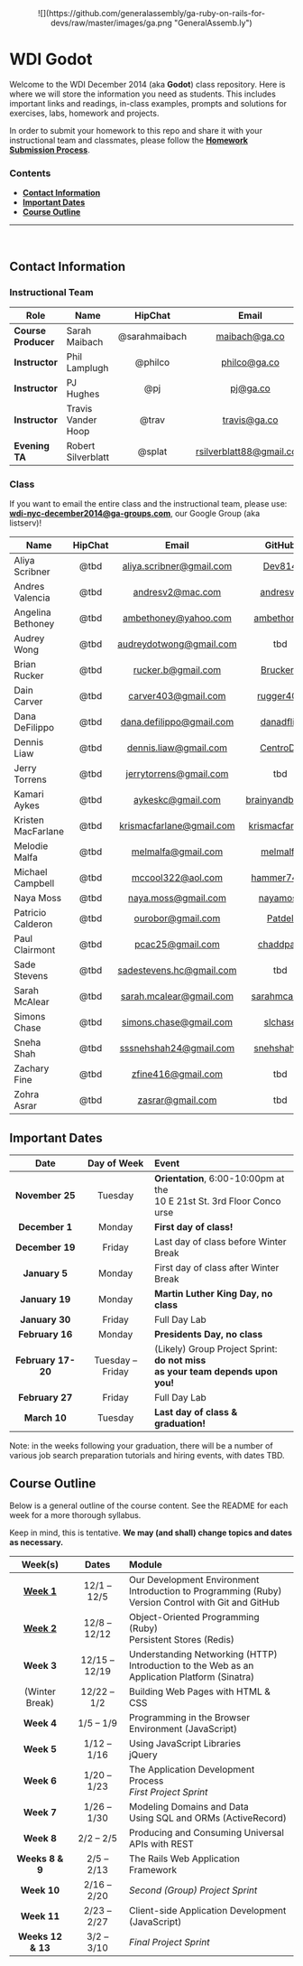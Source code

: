 <center>
![](https://github.com/generalassembly/ga-ruby-on-rails-for-devs/raw/master/images/ga.png "GeneralAssemb.ly")
</center>

# WDI Godot

Welcome to the WDI December 2014 (aka **Godot**) class repository. Here is where we will store the information you need as students. This includes important links and readings, in-class examples, prompts and solutions for exercises, labs, homework and projects.

In order to submit your homework to this repo and share it with your instructional team and classmates, please follow the **[Homework Submission Process](homework_submission_process.md)**.


### Contents

- [**Contact Information**](#contact-information)
- [**Important Dates**](#important-dates)
- [**Course Outline**](#course-outline)
<!-- - [**Classroom Code of Conduct**](#coc) -->

---

<br>

## Contact Information

### Instructional Team

| Role                   | Name               | HipChat       | Email         | GitHub |
|------------------------|--------------------|:-------------:|:-------------:|:------:|
| **Course Producer**    | Sarah Maibach      | @sarahmaibach | maibach@ga.co | [smaib][smaib] |
| **Instructor**         | Phil Lamplugh      | @philco       | philco@ga.co  | [phlco][phlco] (**no 'i'!**) |
| **Instructor**         | PJ Hughes          | @pj           | pj@ga.co      | [h4w5][h4w5] |
| **Instructor**         | Travis Vander Hoop | @trav         | travis@ga.co  | [vanderhoop][van] |
| **Evening TA**         | Robert Silverblatt | @splat   |rsilverblatt88@gmail.com   | [rsilverblatt88][splat] |

[smaib]: https://github.com/smaib      "Sarah's GitHub link"
[phlco]: https://github.com/phlco      "Phil's GitHub link"
[h4w5]:  https://github.com/h4w5       "PJ's GitHub link"
[van]:   https://github.com/vanderhoop "Travis's GitHub link"
[splat]: https://github.com/rsilverblatt88 "Splat's GitHub Link"

### Class

If you want to email the entire class and the instructional team, please use: **wdi-nyc-december2014@ga-groups.com**, our Google Group (aka listserv)!

| Name               | HipChat       | Email           | GitHub |
|--------------------|:-------------:|:---------------:|:------:|
| Aliya Scribner     | @tbd | aliya.scribner@gmail.com | [Dev814](https://github.com/Dev814) |
| Andres Valencia    | @tbd | andresv2@mac.com         | [andresv2](https://github.com/andresv2) |
| Angelina Bethoney  | @tbd | ambethoney@yahoo.com     | [ambethoney](https://github.com/ambethoney) |
| Audrey Wong        | @tbd | audreydotwong@gmail.com  | tbd |
| Brian Rucker       | @tbd | rucker.b@gmail.com       | [Brucker1](https://github.com/Brucker1) |
| Dain Carver        | @tbd | carver403@gmail.com      | [rugger403](https://github.com/rugger403) |
| Dana DeFilippo     | @tbd | dana.defilippo@gmail.com | [danadflip](https://github.com/danadflip) |
| Dennis Liaw        | @tbd | dennis.liaw@gmail.com    | [CentroDL](https://github.com/CentroDL) |
| Jerry Torrens      | @tbd | jerrytorrens@gmail.com   | tbd |
| Kamari Aykes       | @tbd | aykeskc@gmail.com        | [brainyandbrown](https://github.com/brainyandbrown) |
| Kristen MacFarlane | @tbd | krismacfarlane@gmail.com | [krismacfarlane](https://github.com/krismacfarlane) |
| Melodie Malfa      | @tbd | melmalfa@gmail.com       | [melmalfa](https://github.com/melmalfa) |
| Michael Campbell   | @tbd | mccool322@aol.com        | [hammer7402](https://github.com/hammer7402) |
| Naya Moss          | @tbd | naya.moss@gmail.com      | [nayamoss](https://github.com/nayamoss) |
| Patricio Calderon  | @tbd | ourobor@gmail.com        | [Patdel](https://github.com/Patdel)
| Paul Clairmont     | @tbd | pcac25@gmail.com         | [chaddpaul](https://github.com/chaddpaul) |
| Sade Stevens       | @tbd | sadestevens.hc@gmail.com | tbd |
| Sarah McAlear      | @tbd | sarah.mcalear@gmail.com  | [sarahmcalear](https://github.com/sarahmcalear) |
| Simons Chase       | @tbd | simons.chase@gmail.com   | [slchase](https://github.com/slchase) |
| Sneha Shah         | @tbd | sssnehshah24@gmail.com   | [snehshah10](https://github.com/snehshah10) |
| Zachary Fine       | @tbd | zfine416@gmail.com       | tbd |
| Zohra Asrar        | @tbd | zasrar@gmail.com         | tbd |

## Important Dates

| Date | Day of Week | Event |
|:----:|:-----------:|:------|
| **November 25** | Tuesday | **Orientation**, 6:00-10:00pm at the<br>10 E 21st St. 3rd Floor Conco urse |
| **December 1**  | Monday  | **First day of class!** |
| **December 19** | Friday | Last day of class before Winter Break |
| **January 5** | Monday | First day of class after Winter Break |
| **January 19** | Monday | **Martin Luther King Day, no class** |
| **January 30** | Friday | Full Day Lab |
| **February 16** | Monday | **Presidents Day, no class** |
| **February 17-20** | Tuesday &ndash; Friday | (Likely) Group Project Sprint: **do not miss<br>as your team depends upon you!** |
| **February 27** | Friday | Full Day Lab |
| **March 10** | Tuesday | **Last day of class & graduation!** |

Note: in the weeks following your graduation, there will be a number of various job search preparation tutorials and hiring events, with dates TBD.

## Course Outline

Below is a general outline of the course content. See the README for each week for a more thorough syllabus.

Keep in mind, this is tentative. **We may (and shall) change topics and dates as necessary.**

| Week(s) | Dates | Module |
|:-------:|:-----:|:-------|
| **[Week 1](/w01/README.md)** | 12/1 &ndash; 12/5   | Our Development Environment<br>Introduction to Programming (Ruby)<br>Version Control with Git and GitHub |
| **[Week 2](/w02/README.md)** | 12/8 &ndash; 12/12  | Object-Oriented Programming (Ruby)<br>Persistent Stores (Redis) |
| **Week 3** | 12/15 &ndash; 12/19 | Understanding Networking (HTTP)<br>Introduction to the Web as an Application Platform (Sinatra) |
| (Winter Break) | 12/22 &ndash; 1/2 | Building Web Pages with HTML & CSS |
| **Week 4** | 1/5 &ndash; 1/9     | Programming in the Browser Environment (JavaScript)|
| **Week 5** | 1/12 &ndash; 1/16   | Using JavaScript Libraries<br>jQuery |
| **Week 6** | 1/20 &ndash; 1/23   | The Application Development Process<br>*First Project Sprint* |
| **Week 7** | 1/26 &ndash; 1/30 | Modeling Domains and Data<br>Using SQL and ORMs (ActiveRecord)|
| **Week 8** | 2/2 &ndash; 2/5 | Producing and Consuming Universal APIs with REST |
| **Weeks 8 & 9** | 2/5 &ndash; 2/13 | The Rails Web Application Framework |
| **Week 10** | 2/16 &ndash; 2/20 | *Second (Group) Project Sprint* |
| **Week 11** | 2/23 &ndash; 2/27 | Client-side Application Development (JavaScript) |
| **Weeks 12 & 13** | 3/2 &ndash; 3/10 | *Final Project Sprint* |

<!--
## Classroom Code of Conduct <a id="coc"></a>

(TODO) link and discuss
-->
